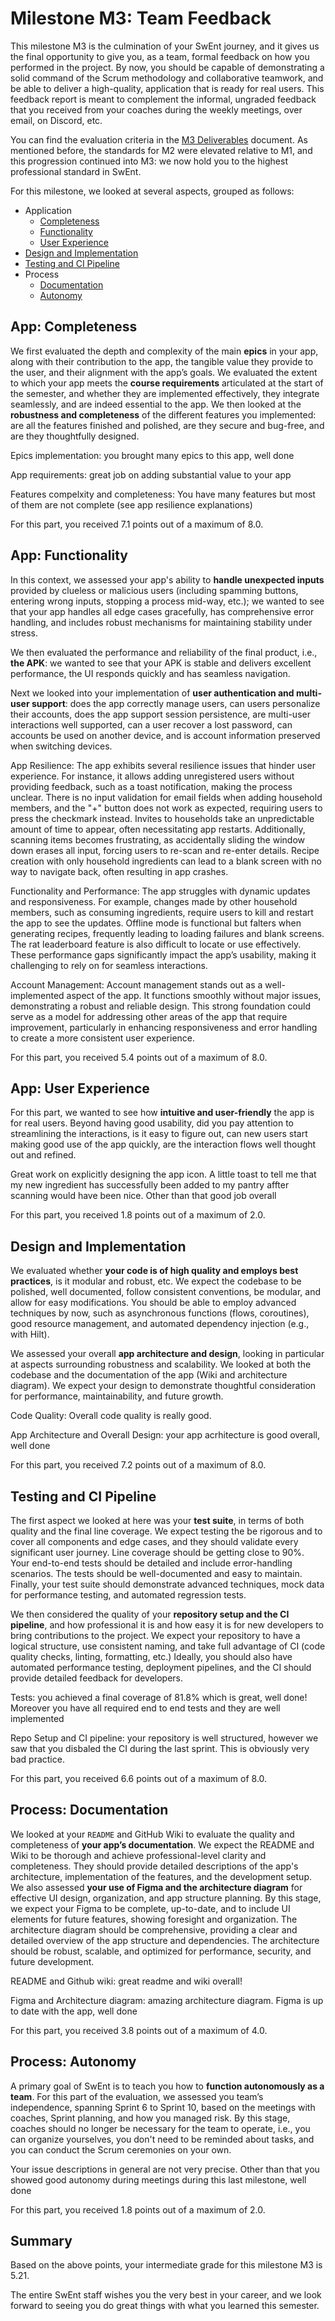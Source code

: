 # Milestone M3: Team Feedback

This milestone M3 is the culmination of your SwEnt journey, and it gives us the final opportunity to give you, as a team, formal feedback on how you performed in the project. By now, you should be capable of demonstrating a solid command of the Scrum methodology and collaborative teamwork, and be able to deliver a high-quality, application that is ready for real users.
This feedback report is meant to complement the informal, ungraded feedback that you received from your coaches during the weekly meetings, over email, on Discord, etc.

You can find the evaluation criteria in the [M3 Deliverables](https://github.com/swent-epfl/public/blob/main/project/M3.md) document.
As mentioned before, the standards for M2 were elevated relative to M1, and this progression continued into M3: we now hold you to the highest professional standard in SwEnt.

For this milestone, we looked at several aspects, grouped as follows:

- Application
  - [Completeness](#app-completeness)
  - [Functionality](#app-functionality)
  - [User Experience](#app-user-experience)
- [Design and Implementation](#design-and-implementation)
- [Testing and CI Pipeline](#testing-and-ci-pipeline)
- Process
  - [Documentation](#process-documentation)
  - [Autonomy](#process-autonomy)

## App: Completeness

We first evaluated the depth and complexity of the main __epics__ in your app, along with their contribution to the app, the tangible value they provide to the user, and their alignment with the app’s goals.
We evaluated the extent to which your app meets the __course requirements__ articulated at the start of the semester, and whether they are implemented effectively, they integrate seamlessly, and are indeed essential to the app.
We then looked at the __robustness and completeness__ of the different features you implemented: are all the features finished and polished, are they secure and bug-free, and are they thoughtfully designed.


Epics implementation: you brought many epics to this app, well done

App requirements: great job on adding substantial value to your app

Features compelxity and completeness: You have many features but most of them are not complete (see app resilience explanations)


For this part, you received 7.1 points out of a maximum of 8.0.

## App: Functionality

In this context, we assessed your app's ability to __handle unexpected inputs__ provided by clueless or malicious users (including spamming buttons, entering wrong inputs, stopping a process mid-way, etc.); we wanted to see that your app handles all edge cases gracefully, has comprehensive error handling, and includes robust mechanisms for maintaining stability under stress.

We then evaluated the performance and reliability of the final product, i.e., __the APK__: we wanted to see that your APK is stable and delivers excellent performance, the UI responds quickly and has seamless navigation.

Next we looked into your implementation of __user authentication and multi-user support__: does the app correctly manage users, can users personalize their accounts, does the app support session persistence, are multi-user interactions well supported, can a user recover a lost password, can accounts be used on another device, and is account information preserved when switching devices.


App Resilience: The app exhibits several resilience issues that hinder user experience. For instance, it allows adding unregistered users without providing feedback, such as a toast notification, making the process unclear. There is no input validation for email fields when adding household members, and the "+" button does not work as expected, requiring users to press the checkmark instead. Invites to households take an unpredictable amount of time to appear, often necessitating app restarts. Additionally, scanning items becomes frustrating, as accidentally sliding the window down erases all input, forcing users to re-scan and re-enter details. Recipe creation with only household ingredients can lead to a blank screen with no way to navigate back, often resulting in app crashes.

Functionality and Performance: The app struggles with dynamic updates and responsiveness. For example, changes made by other household members, such as consuming ingredients, require users to kill and restart the app to see the updates. Offline mode is functional but falters when generating recipes, frequently leading to loading failures and blank screens. The rat leaderboard feature is also difficult to locate or use effectively. These performance gaps significantly impact the app’s usability, making it challenging to rely on for seamless interactions.

Account Management: Account management stands out as a well-implemented aspect of the app. It functions smoothly without major issues, demonstrating a robust and reliable design. This strong foundation could serve as a model for addressing other areas of the app that require improvement, particularly in enhancing responsiveness and error handling to create a more consistent user experience.


For this part, you received 5.4 points out of a maximum of 8.0.

## App: User Experience

For this part, we wanted to see how __intuitive and user-friendly__ the app is for real users. Beyond having good usability, did you pay attention to streamlining the interactions, is it easy to figure out, can new users start making good use of the app quickly, are the interaction flows well thought out and refined.


Great work on explicitly designing the app icon. A little toast to tell me that my new ingredient has successfully been added to my pantry affter scanning would have been nice. Other than that good job overall


For this part, you received 1.8 points out of a maximum of 2.0.

## Design and Implementation

We evaluated whether __your code is of high quality and employs best practices__, is it modular and robust, etc.
We expect the codebase to be polished, well documented, follow consistent conventions, be modular, and allow for easy modifications.
You should be able to employ advanced techniques by now, such as asynchronous functions (flows, coroutines), good resource management, and automated dependency injection (e.g., with Hilt).

We assessed your overall __app architecture and design__, looking in particular at aspects surrounding robustness and scalability.
We looked at both the codebase and the documentation of the app (Wiki and architecture diagram).
We expect your design to demonstrate thoughtful consideration for performance, maintainability, and future growth.


Code Quality: Overall code quality is really good.

App Architecture and Overall Design: your app acrhitecture is  good overall, well done


For this part, you received 7.2 points out of a maximum of 8.0.

## Testing and CI Pipeline

The first aspect we looked at here was your __test suite__, in terms of both quality and the final line coverage.
We expect testing the be rigorous and to cover all components and edge cases, and they should validate every significant user journey.
Line coverage should be getting close to 90%.
Your end-to-end tests should be detailed and include error-handling scenarios.
The tests should be well-documented and easy to maintain.
Finally, your test suite should demonstrate  advanced techniques, mock data for performance testing, and automated regression tests.

We then considered the quality of your __repository setup and the CI pipeline__, and how professional it is and how easy it is for new developers to bring contributions to the project.
We expect your repository to have a logical structure, use consistent naming, and take full advantage of CI (code quality checks, linting, formatting, etc.)
Ideally, you should also have automated performance testing, deployment pipelines, and the CI should provide detailed feedback for developers.


Tests: you achieved a final coverage of 81.8% which is great, well done! Moreover you have all required end to end tests and they are well implemented

Repo Setup and CI pipeline: your repository is well structured, however we saw that you disbaled the CI during the last sprint. This is obviously very bad practice.


For this part, you received 6.6 points out of a maximum of 8.0.

## Process: Documentation

We looked at your `README` and GitHub Wiki to evaluate the quality and completeness of __your app’s documentation__. We expect the README and Wiki to be thorough and achieve professional-level clarity and completeness.
They should provide detailed descriptions of the app's architecture, implementation of the features, and the development setup.
We also assessed __your use of Figma and the architecture diagram__ for effective UI design, organization, and app structure planning.
By this stage, we expect your Figma to be complete, up-to-date, and to include UI elements for future features, showing foresight and organization.
The architecture diagram should be comprehensive, providing a clear and detailed overview of the app structure and dependencies.
The architecture should be robust, scalable, and optimized for performance, security, and future development.


README and Github wiki: great readme and wiki overall!

Figma and Architecture diagram: amazing architecture diagram. Figma is up to date with the app, well done


For this part, you received 3.8 points out of a maximum of 4.0.

## Process: Autonomy

A primary goal of SwEnt is to teach you how to __function autonomously as a team__.
For this part of the evaluation, we assessed you team’s independence, spanning Sprint 6 to Sprint 10, based on the meetings with coaches, Sprint planning, and how you managed risk.
By this stage, coaches should no longer be necessary for the team to operate, i.e., you can organize yourselves, you don't need to be reminded about tasks, and you can conduct the Scrum ceremonies on your own.


Your issue descriptions in general are not very precise. Other than that you showed good autonomy during meetings during this last milestone, well done


For this part, you received 1.8 points out of a maximum of 2.0.

## Summary

Based on the above points, your intermediate grade for this milestone M3 is 5.21.

The entire SwEnt staff wishes you the very best in your career, and we look forward to seeing you do great things with what you learned this semester.